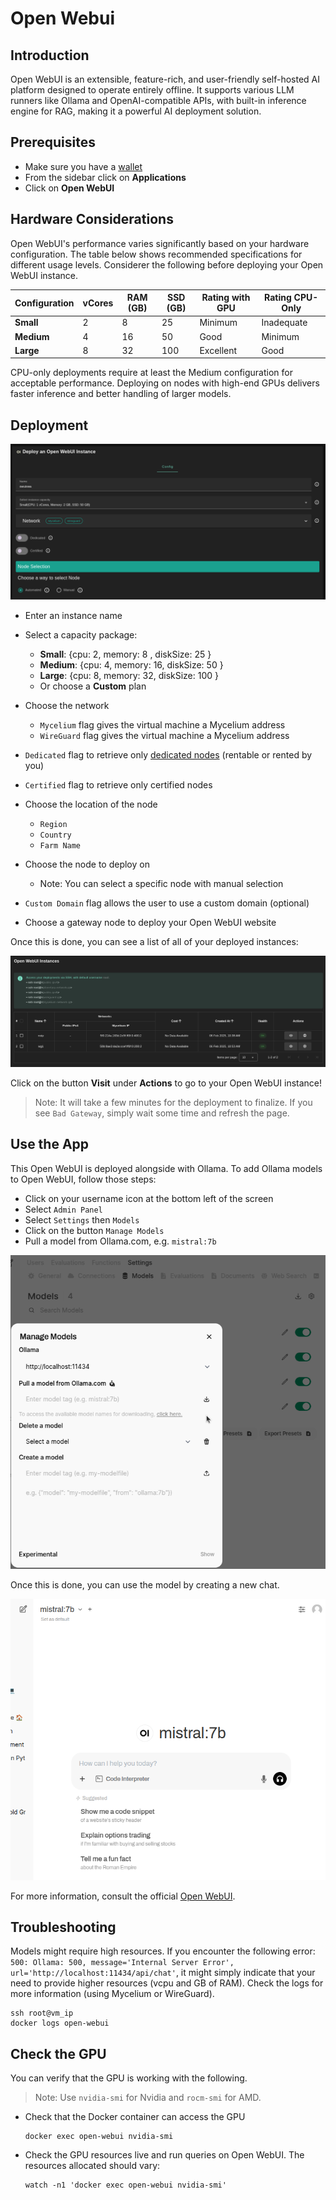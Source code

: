 <h1> Open Webui </h1>

## Introduction

Open WebUI is an extensible, feature-rich, and user-friendly self-hosted AI platform designed to operate entirely offline. It supports various LLM runners like Ollama and OpenAI-compatible APIs, with built-in inference engine for RAG, making it a powerful AI deployment solution.

## Prerequisites

- Make sure you have a [wallet](../wallet_connector.md)
- From the sidebar click on **Applications**
- Click on **Open WebUI**

## Hardware Considerations

Open WebUI's performance varies significantly based on your hardware configuration. The table below shows recommended specifications for different usage levels. Considerer the following before deploying your Open WebUI instance.

| Configuration | vCores | RAM (GB) | SSD (GB) | Rating with GPU | Rating CPU-Only |
|--------------|--------|----------|----------|-----------------|-----------------|
| **Small**    | 2      | 8        | 25       | Minimum         | Inadequate      |
| **Medium**   | 4      | 16        | 50       | Good            | Minimum         |
| **Large**    | 8      | 32       | 100      | Excellent       | Good            |

CPU-only deployments require at least the Medium configuration for acceptable performance. Deploying on nodes with high-end GPUs delivers faster inference and better handling of larger models.

## Deployment

![ ](./img/openwebui.png)

- Enter an instance name

- Select a capacity package:

  - **Small**: {cpu: 2, memory: 8 , diskSize: 25 }
  - **Medium**: {cpu: 4, memory: 16, diskSize: 50 }
  - **Large**: {cpu: 8, memory: 32, diskSize: 100 }
  - Or choose a **Custom** plan
- Choose the network
   - `Mycelium` flag gives the virtual machine a Mycelium address
   - `WireGuard` flag gives the virtual machine a Mycelium address
- `Dedicated` flag to retrieve only [dedicated nodes](../deploy/node_finder.md#dedicated-nodes) (rentable or rented by you)
- `Certified` flag to retrieve only certified nodes
- Choose the location of the node
  - `Region`
  - `Country`
  - `Farm Name`
- Choose the node to deploy on
  - Note: You can select a specific node with manual selection
- `Custom Domain` flag allows the user to use a custom domain (optional)
- Choose a gateway node to deploy your Open WebUI website

Once this is done, you can see a list of all of your deployed instances:

![ ](./img/openwebui_list.png)

Click on the button **Visit** under **Actions** to go to your Open WebUI instance!

> Note: It will take a few minutes for the deployment to finalize. If you see `Bad Gateway`, simply wait some time and refresh the page.

## Use the App

This Open WebUI is deployed alongside with Ollama. To add Ollama models to Open WebUI, follow those steps:

- Click on your username icon at the bottom left of the screen
- Select `Admin Panel`
- Select `Settings` then `Models`
- Click on the button `Manage Models`
- Pull a model from Ollama.com, e.g. `mistral:7b`

![openwebui_models](./img/oi_models.png)

Once this is done, you can use the model by creating a new chat.

![oi_chat](./img/oi_chat.png)

For more information, consult the official [Open WebUI](https://docs.openwebui.com/).

## Troubleshooting

Models might require high resources. If you encounter the following error: `500: Ollama: 500, message='Internal Server Error', url='http://localhost:11434/api/chat'`, it might simply indicate that your need to provide higher resources (vcpu and GB of RAM). Check the logs for more information (using Mycelium or WireGuard).

```
ssh root@vm_ip
docker logs open-webui
```

## Check the GPU

You can verify that the GPU is working with the following.

> Note: Use `nvidia-smi` for Nvidia and `rocm-smi` for AMD.

- Check that the Docker container can access the GPU
  ```
  docker exec open-webui nvidia-smi
  ```
- Check the GPU resources live and run queries on Open WebUI. The resources allocated should vary:
  ```
  watch -n1 'docker exec open-webui nvidia-smi'
  ```